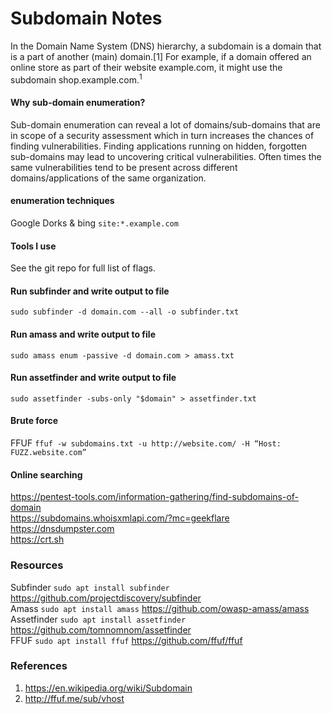# Subdomain Notes 
In the Domain Name System (DNS) hierarchy, a subdomain is a domain that is a part of another (main) domain.[1] For example, if a domain offered an online store as part of their website example.com, it might use the subdomain shop.example.com.<sup>1</suo> 

#### Why sub-domain enumeration?
Sub-domain enumeration can reveal a lot of domains/sub-domains that
are in scope of a security assessment which in turn increases the chances of finding vulnerabilities.
Finding applications running on hidden, forgotten sub-domains may lead to uncovering critical vulnerabilities.
Often times the same vulnerabilities tend to be present across different domains/applications of the same organization.

#### enumeration techniques
Google Dorks & bing
``` site:*.example.com ```

#### Tools I use
See the git repo for full list of flags.
#### Run subfinder and write output to file
``` sudo subfinder -d domain.com --all -o subfinder.txt ```

#### Run amass and write output to file
``` sudo amass enum -passive -d domain.com > amass.txt ```

#### Run assetfinder and write output to file
``` sudo assetfinder -subs-only "$domain" > assetfinder.txt ```

#### Brute force
FFUF
``` ffuf -w subdomains.txt -u http://website.com/ -H “Host: FUZZ.website.com” ```

#### Online searching
https://pentest-tools.com/information-gathering/find-subdomains-of-domain<br />
https://subdomains.whoisxmlapi.com/?mc=geekflare<br />
https://dnsdumpster.com<br />
https://crt.sh

### Resources
Subfinder ``` sudo apt install subfinder ``` https://github.com/projectdiscovery/subfinder<br />
Amass ``` sudo apt install amass ``` https://github.com/owasp-amass/amass<br />
Assetfinder ```sudo apt install assetfinder ``` https://github.com/tomnomnom/assetfinder<br />
FFUF ``` sudo apt install ffuf ``` https://github.com/ffuf/ffuf<br />

### References
1. https://en.wikipedia.org/wiki/Subdomain
2. http://ffuf.me/sub/vhost
